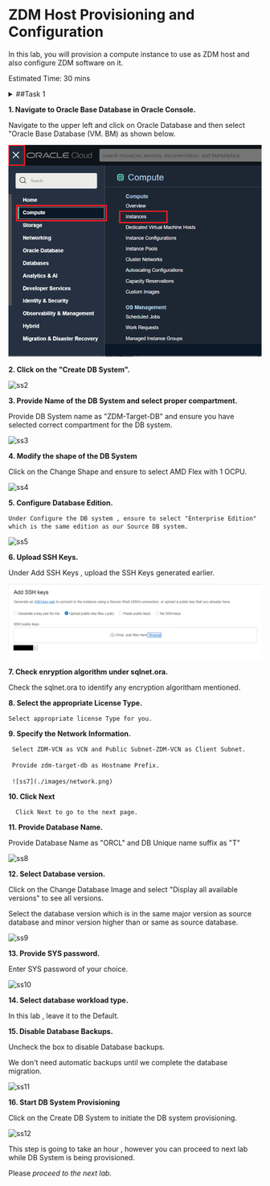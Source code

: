 # ZDM Host Provisioning and Configuration

In this lab, you will provision a compute instance to use as ZDM host and also configure ZDM software on it.


Estimated Time: 30 mins

<details><summary>##Task 1</summary>
<p>
1. Navigate to Compute instance in Oracle Console.

2. Provision a compute.

</p>
</details>


**1. Navigate to Oracle Base Database in Oracle Console.**

   Navigate to the upper left and click on Oracle Database and then select "Oracle Base Database (VM. BM) as shown below.

   ![ss1](./images/nav.png)

**2. Click on the "Create DB System".**
    
   ![ss2](./images/createdb.png)

**3. Provide Name of the DB System and select proper compartment.**

   Provide DB System name as "ZDM-Target-DB" and ensure you have selected correct compartment for the DB system.
    
   ![ss3](./images/dbsystemname.png)

**4.  Modify the shape of the DB System**

   Click on the Change Shape and ensure to select AMD Flex with 1 OCPU.

   ![ss4](./images/shape.png)

**5.  Configure Database Edition.**

    Under Configure the DB system , ensure to select "Enterprise Edition" which is the same edition as our Source DB system.

   ![ss5](./images/edition.png)

   
**6. Upload SSH Keys.**
   
   Under Add SSH Keys , upload the SSH Keys generated earlier.

   ![ss6](./images/ssh.png)

**7. Check enryption algorithm under sqlnet.ora.**

   Check the sqlnet.ora to identify any encryption algoritham mentioned.

**8. Select the appropriate License Type.**

    Select appropriate license Type for you.

**9. Specify the Network Information.**

     Select ZDM-VCN as VCN and Public Subnet-ZDM-VCN as Client Subnet.

     Provide zdm-target-db as Hostname Prefix.

     ![ss7](./images/network.png)

**10. Click Next**

      Click Next to go to the next page.

**11. Provide Database Name.**

   Provide Database Name as "ORCL" and DB Unique name suffix as "T"

   ![ss8](./images/dbname.png)

**12. Select Database version.**

   Click on the Change Database Image and select "Display all available versions" to see all versions.

   Select the database version which is in the same major version as source database and minor version higher than or same as source database.

   ![ss9](./images/dbver.png)

**13. Provide SYS password.**

   Enter SYS password of your choice.

   ![ss10](./images/sys.png)

**14. Select database workload type.**

   In this lab , leave it to the Default.

**15. Disable Database Backups.**

   Uncheck the box to disable Database backups.

   We don't need automatic backups until we complete the database migration.

   ![ss11](./images/backup.png)

**16. Start DB System Provisioning**

   Click on the Create DB System to initiate the DB system provisioning.

   ![ss12](./images/prov-final.png)

   This step is going to take an hour , however you can proceed to next lab while DB System is being provisioned.

   







Please *proceed to the next lab*.



